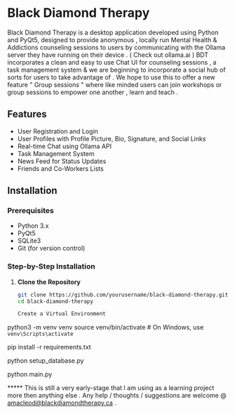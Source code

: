 # Black Diamond Therapy

Black Diamond Therapy is a desktop application developed using Python and PyQt5, designed to provide anonymous , locally run Mental Health & Addictions counseling sessions to users by communicating with the Ollama server they have running on their device . ( Check out ollama.ai ) BDT incorporates a clean and easy to use Chat UI for counseling sessions , a task management system & we are beginning to incorporate a social hub of sorts for users to take advantage of . We hope to use this to offer a new feature " Group sessions " where like minded users can join workshops or group sessions to empower one another , learn and teach . 

## Features

- User Registration and Login
- User Profiles with Profile Picture, Bio, Signature, and Social Links
- Real-time Chat using Ollama API
- Task Management System
- News Feed for Status Updates
- Friends and Co-Workers Lists

## Installation

### Prerequisites

- Python 3.x
- PyQt5
- SQLite3
- Git (for version control)

### Step-by-Step Installation

1. **Clone the Repository**

   ```bash
   git clone https://github.com/yourusername/black-diamond-therapy.git
   cd black-diamond-therapy

   Create a Virtual Environment


python3 -m venv venv
source venv/bin/activate  # On Windows, use `venv\Scripts\activate`

pip install -r requirements.txt

python setup_database.py

python main.py


*****  This is still a very early-stage that I am using as a learning project more then anything else . Any help / thoughts / suggestions are welcome @ amacleod@blackdiamondtherapy.ca .
